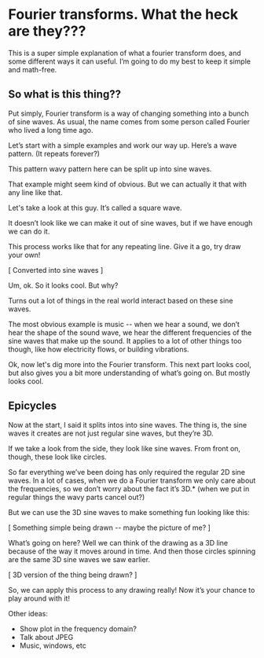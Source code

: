 <canvas id='fourier-title' width=500 height=500></canvas>

# Fourier transforms. What the heck are they???

This is a super simple explanation of what a fourier transform does, and some different ways it can useful. I’m going to do my best to keep it simple and math-free.

## So what is this thing??

Put simply, Fourier transform is a way of changing something into a bunch of sine waves. As usual, the name comes from some person called Fourier who lived a long time ago.

Let’s start with a simple examples and work our way up. Here’s a wave pattern. (It repeats forever?)

<canvas id='combo-sine-wave' width=500 height=500></canvas>

This pattern wavy pattern here can be split up into sine waves.

<canvas id='combo-sine-wave-split' width=500 height=500></canvas>

That example might seem kind of obvious. But we can actually it that with any line like that.

Let's take a look at this guy. It’s called a square wave.

<canvas id='square-wave' width=500 height=500></canvas>

It doesn’t look like we can make it out of sine waves, but if we have enough we can do it.

<canvas id='square-wave-split' width=500 height=500></canvas>

This process works like that for any repeating line. Give it a go, try draw your own!

<canvas id='wave-draw' width=500 height=500></canvas>

[ Converted into sine waves ]

Um, ok. So it looks cool. But why?

Turns out a lot of things in the real world interact based on these sine waves.

The most obvious example is music -- when we hear a sound, we don’t hear the shape of the sound wave, we hear the different frequencies of the sine waves that make up the sound. It applies to a lot of other things too though, like how electricity flows, or building vibrations.

Ok, now let's dig more into the Fourier transform. This next part looks cool, but also gives you a bit more understanding of what’s going on. But mostly looks cool.

## Epicycles

Now at the start, I said it splits intos into sine waves. The thing is, the sine waves it creates are not just regular sine waves, but they’re 3D.

<canvas id='complex-sinusoid' width=500 height=500></canvas>

If we take a look from the side, they look like sine waves. From front on, though, these look like circles.

<canvas id='complex-sinusoid-turn' width=500 height=500></canvas>

So far everything we’ve been doing has only required the regular 2D sine waves. In a lot of cases, when we do a Fourier transform we only care about the frequencies, so we don’t worry about the fact it’s 3D.* (when we put in regular things the wavy parts cancel out?)

But we can use the 3D sine waves to make something fun looking like this:

[ Something simple being drawn -- maybe the picture of me? ]

What’s going on here? Well we can think of the drawing as a 3D line because of the way it moves around in time. And then those circles spinning are the same 3D sine waves we saw earlier.

[ 3D version of the thing being drawn? ]

So, we can apply this process to any drawing really! Now it’s your chance to play around with it!

<canvas id='draw-zone' width=500 height=500></canvas>

<canvas id='circle-zone' width=500 height=500></canvas>


Other ideas:

- Show plot in the frequency domain?
- Talk about JPEG
- Music, windows, etc